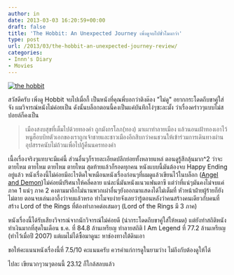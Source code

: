 ```yaml
---
author: in
date: 2013-03-03 16:20:59+00:00
draft: false
title: 'The Hobbit: An Unexpected Journey เพิ่งดูจบไปชั่วโมงกว่า'
type: post
url: /2013/03/the-hobbit-an-unexpected-journey-review/
categories:
- Innn's Diary
- Movies
---
```


[![the hobbit](https://www.innnblog.com/wp-content/uploads/2013/03/307796-the-hobbit-1024x640.jpg)
](https://www.innnblog.com/wp-content/uploads/2013/03/307796-the-hobbit.jpg)

สวัสดีครับ เพิ่งดู Hobbit จบไปเมื่อกี้ เป็นหนังที่คุณพี่บอกว่าติงต๊อง "ไม่ดู" อยากกระโดดถีบขาคู่ใส่จัง ผมวิจารณ์หนังไม่ค่อยเป็น ดังนั้นบล็อกตอนนี้คงเป็นแค่บันทึกโง่ๆซะละมั้ง ว่าเรื่องคร่าวๆแบบไม่สปอยล์ก็คงเป็น

<!-- more -->


<blockquote>เมืองสงบสุขที่เต็มไปด้วยทองคำ ถูกมังกรโลภ(ทอง) มาเผาทำลายเมือง แล้วนอนเฝ้าทองเอาไว้ หนูฮ็อบบิทตัวเอกของเราถูกเจ้าชายและชาวเมืองอีกสิบกว่าคนชวนให้เข้าร่วมการเดินทางผ่านอุปสรรคนับไม่ถ้วนเพื่อไปกู้คืนนครทองคำ</blockquote>


เนื้อเรื่องจริงๆแทบจะมีแค่นี้ ส่วนอื่นๆก็รายละเอียดปลีกย่อยทั้งหลายแหล่ ตอนดูรู้สึกลุ้นมาก^2 ว่าจะตายไหม ตายไหม ตายไหม ตายไหม สุดท้ายแล้วก็รอดทุกคน หนังแบบนี้มันต้องจบ Happy Ending อยู่แล้ว หนังเรื่องนี้ไม่ค่อยมีอะไรติดใจเหมือนหนังเรื่องก่อนๆที่ผมดูแล้วเขียนไว้ในบล็อก ([Angel and Demon](https://www.innnblog.com/angels-demons/))ไม่ค่อยมีปริศนาให้คลี่คลาย แน่ละนี่มันหนังแนวแฟนตาซี แต่ว่าที่แน่ๆมันคงไม่จบแค่ภาค 1 แน่ๆ ภาค 2 คงตามมาอีกไม่นานพวกเผ่าอื่นๆยังออกมาแสดงได้ไม่เต็มที่ หัวหน้าฝ่ายผู้ร้ายก็ยังไม่ตาย ตอนจบเล่นเอาอึ้งว่าจบแล้วหรอ ทำไมจบง่ายจังเลยว่ารู้ตอนหลังว่าคนสร้างคนเดียวกับคนที่สร้าง Lord of the Rings ที่ต้องทำภาคต่อเสมอๆ (Lord of the Rings มี 3 ภาค)

หนังเรื่องนี้ได้รับเสียงวิจารณ์จากนักวิจารณ์ไม่ค่อยดี (น่ากระโดดถีบขาคู่ใส่ให้หมด) แต่ยังทำสถิติหนังทำเงินมากที่สุดในเดือน ธ.ค. ที่ 84.8 ล้านเหรียญ ทำลายสถิติ I Am Legend ที่ 77.2 ล้านเหรียญ (ทำไว้เมื่อปี 2007) แต่ผมไม่ได้ซื้อมาดูนะ หาช่องทางใต้ดินเอา

ขอให้คะแนนหนังเรื่องนี้ที่ 7.5/10 คะแนนครับ ควรค่าแก่การดูในยามว่าง ไม่ถึงกับต้องดูให้ได้

ไปละ เขียนวกๆวนๆตอนนี้ 23.12 ก็ใกล้สลบแล้ว
